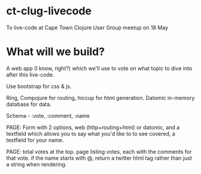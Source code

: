 # ct-clug-livecode

To live-code at Cape Town Clojure User Group meetup on 18 May

# What will we build?

A web app (I know, right?) which we'll use to vote on what topic to dive into after this live-code.

Use bootstrap for css & js.

Ring, Compojure for routing, hiccup for html generation. Datomic in-memory database for data.

Schema - :vote, :comment, :name

PAGE: Form with 2 options, web (http+routing+html) or datomic, and a textfield which allows you to say what you'd like to to see covered, a textfield for your name.

PAGE: total votes at the top. page listing votes, each with the comments for that vote. if the name starts with @, return a twitter html tag rather than just a string when rendering.
